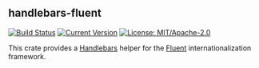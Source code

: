 ## handlebars-fluent

[![Build Status](https://travis-ci.org/Manishearth/handlebars-fluent.svg?branch=master)](https://travis-ci.org/Manishearth/handlebars-fluent)
[![Current Version](https://meritbadge.herokuapp.com/handlebars-fluent)](https://crates.io/crates/handlebars-fluent)
[![License: MIT/Apache-2.0](https://img.shields.io/crates/l/handlebars-fluent.svg)](#license)


This crate provides a [Handlebars](https://docs.rs/handlebars/) helper for the [Fluent](https://docs.rs/fluent) internationalization framework.